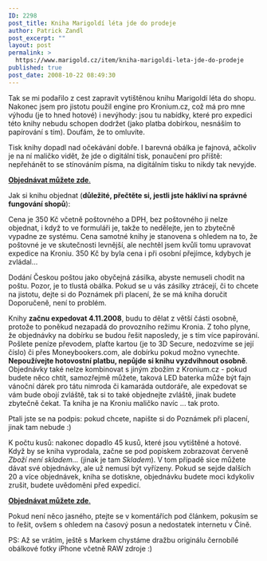 ```yaml
---
ID: 2298
post_title: Kniha Marigoldí léta jde do prodeje
author: Patrick Zandl
post_excerpt: ""
layout: post
permalink: >
  https://www.marigold.cz/item/kniha-marigoldi-leta-jde-do-prodeje
published: true
post_date: 2008-10-22 08:49:30
---
```

Tak se mi podařilo z cest zapravit vytištěnou knihu Marigoldí léta do shopu. Nakonec jsem pro jistotu použil engine pro Kronium.cz, což má pro mne výhodu (je to hned hotové) i nevýhody: jsou tu nabídky, které pro expedici této knihy nebudu schopen dodržet (jako platba dobírkou, nesnáším to papírování s tím). Doufám, že to omluvíte. 

Tisk knihy dopadl nad očekávání dobře. I barevná obálka je fajnová, ačkoliv je na ní maličko vidět, že jde o digitální tisk, ponaučení pro příště: nepřehánět to se stínováním písma, na digitálním tisku to nikdy tak nevyjde. 

<a href="http://www.kronium.cz/hodinky-kiber/kniha-marigoldi-leta/prod_86.html"><strong>Objednávat můžete zde</strong>.</a> 

Jak si knihu objednat (<strong>důležité, přečtěte si, jestli jste hákliví na správné fungování shopů</strong>):

Cena je 350 Kč včetně poštovného a DPH, bez poštovného ji nelze objednat, i když to ve formuláři je, takže to nedělejte, jen to zbytečně vypadne ze systému. Cena samotné knihy je stanovena s ohledem na to, že poštovné je ve skutečnosti levnější, ale nechtěl jsem kvůli tomu upravovat expedice na Kroniu. 350 Kč by byla cena i při osobní přejímce, kdybych je zvládal...

Dodání Českou poštou jako obyčejná zásilka, abyste nemuseli chodit na poštu. Pozor, je to tlustá obálka.  Pokud se u vás zásilky ztrácejí, či to chcete na jistotu, dejte si do Poznámek při placení, že se má kniha doručit Doporučeně, není to problém. 

Knihy <strong>začnu expedovat 4.11.2008</strong>, budu to dělat z větší části osobně, protože to poněkud nezapadá do provozního režimu Kronia. Z toho plyne, že objednávky na dobírku se budou řešit naposledy, je s tím více papírování. Pošlete peníze převodem, plaťte kartou (je to 3D Secure, nedozvíme se její číslo) či přes Moneybookers.com, ale dobírku pokud možno vynechte.<strong> Nepoužívejte hotovostní platbu, nepůjde si knihu vyzdvihnout osobně</strong>. Objednávky také nelze kombinovat s jiným zbožím z Kronium.cz - pokud budete něco chtít, samozřejmě můžete, taková LED baterka může být fajn vánoční dárek pro tátu nimroda či kamaráda outdoráře, ale expedovat se vám bude obojí zvláště, tak si to také objednejte zvláště, jinak budete zbytečně čekat. Ta kniha je na Kroniu maličko navíc ... tak proto. 


Ptali jste se na podpis: pokud chcete, napište si do Poznámek při placení, jinak tam nebude :)

K počtu kusů: nakonec dopadlo 45 kusů, které jsou vytištěné a hotové. Když by se kniha vyprodala, začne se pod popiskem zobrazovat červeně <em>Zboží není skladem...</em> (jinak je tam <em>Skladem</em>). V tom případě sice můžete dávat své objednávky, ale už nemusí být vyřízeny. Pokud se sejde dalších 20 a více objednávek, kniha se dotiskne, objednávku budete moci kdykoliv zrušit, budete uvědoměni před expedicí. 

<a href="http://www.kronium.cz/hodinky-kiber/kniha-marigoldi-leta/prod_86.html"><strong>Objednávat můžete zde</strong>.</a> 

Pokud není něco jasného, ptejte se v komentářích pod článkem, pokusím se to řešit, ovšem s ohledem na časový posun a nedostatek internetu v Číně.  

PS: Až se vrátím, ještě s Markem chystáme dražbu originálu černobílé obálkové fotky iPhone včetně RAW zdroje :)